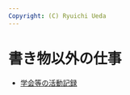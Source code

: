 ```yaml
---
Copyright: (C) Ryuichi Ueda
---
```



# 書き物以外の仕事
<ul><li>
<a href="http://blog.ueda.asia/?page_id=1746" title="学会等の活動記録">学会等の活動記録</a>
</li></ul>
